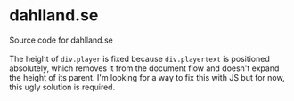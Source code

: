 # dahlland.se
Source code for dahlland.se
<br>
<br>
The height of `div.player` is fixed because `div.playertext` is positioned absolutely, which removes it from the document flow and doesn't expand the height of its parent. I'm looking for a way to fix this with JS but for now, this ugly solution is required.
